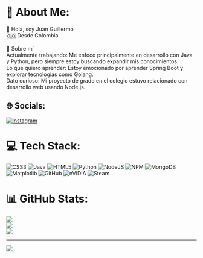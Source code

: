 # 💫 About Me:
👋 Hola, soy Juan Guillermo<br>🇨🇴 Desde Colombia <br><br>🚀 Sobre mí<br>Actualmente trabajando: Me enfoco principalmente en desarrollo con Java y Python, pero siempre estoy buscando expandir mis conocimientos.<br>Lo que quiero aprender: Estoy emocionado por aprender Spring Boot y explorar tecnologías como Golang.<br>Dato curioso: Mi proyecto de grado en el colegio estuvo relacionado con desarrollo web usando Node.js.<br>


## 🌐 Socials:
[![Instagram](https://img.shields.io/badge/Instagram-%23E4405F.svg?logo=Instagram&logoColor=white)](https://instagram.com/jge2.005) 

# 💻 Tech Stack:
![CSS3](https://img.shields.io/badge/css3-%231572B6.svg?style=for-the-badge&logo=css3&logoColor=white) ![Java](https://img.shields.io/badge/java-%23ED8B00.svg?style=for-the-badge&logo=openjdk&logoColor=white) ![HTML5](https://img.shields.io/badge/html5-%23E34F26.svg?style=for-the-badge&logo=html5&logoColor=white) ![Python](https://img.shields.io/badge/python-3670A0?style=for-the-badge&logo=python&logoColor=ffdd54) ![NodeJS](https://img.shields.io/badge/node.js-6DA55F?style=for-the-badge&logo=node.js&logoColor=white) ![NPM](https://img.shields.io/badge/NPM-%23CB3837.svg?style=for-the-badge&logo=npm&logoColor=white) ![MongoDB](https://img.shields.io/badge/MongoDB-%234ea94b.svg?style=for-the-badge&logo=mongodb&logoColor=white) ![Matplotlib](https://img.shields.io/badge/Matplotlib-%23ffffff.svg?style=for-the-badge&logo=Matplotlib&logoColor=black) ![GitHub](https://img.shields.io/badge/github-%23121011.svg?style=for-the-badge&logo=github&logoColor=white) ![nVIDIA](https://img.shields.io/badge/nVIDIA-%2376B900.svg?style=for-the-badge&logo=nVIDIA&logoColor=white) ![Steam](https://img.shields.io/badge/steam-%23000000.svg?style=for-the-badge&logo=steam&logoColor=white)
# 📊 GitHub Stats:
![](https://github-readme-stats.vercel.app/api?username=jgesc-05&theme=dark&hide_border=false&include_all_commits=true&count_private=true)<br/>
![](https://github-readme-streak-stats.herokuapp.com/?user=jgesc-05&theme=dark&hide_border=false)<br/>
![](https://github-readme-stats.vercel.app/api/top-langs/?username=jgesc-05&theme=dark&hide_border=false&include_all_commits=true&count_private=true&layout=compact)

---
[![](https://visitcount.itsvg.in/api?id=jgesc-05&icon=0&color=0)](https://visitcount.itsvg.in)

<!-- Proudly created with GPRM ( https://gprm.itsvg.in ) -->
